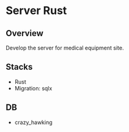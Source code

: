 # Server Rust

## Overview
Develop the server for medical equipment site.

## Stacks
- Rust
- Migration: sqlx

## DB
- crazy_hawking


